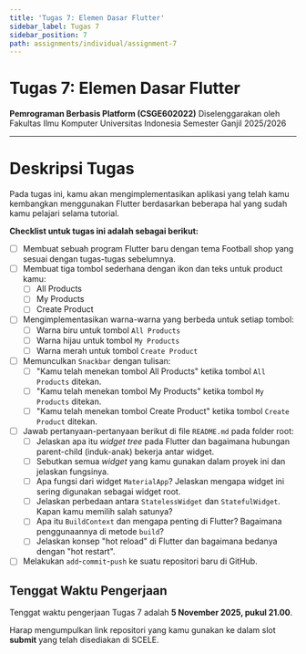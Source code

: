 ```yaml
---
title: 'Tugas 7: Elemen Dasar Flutter'
sidebar_label: Tugas 7
sidebar_position: 7
path: assignments/individual/assignment-7
---
```


# Tugas 7: Elemen Dasar Flutter

**Pemrograman Berbasis Platform (CSGE602022)** 
Diselenggarakan oleh Fakultas Ilmu Komputer Universitas Indonesia
Semester Ganjil 2025/2026

---
# Deskripsi Tugas

Pada tugas ini, kamu akan mengimplementasikan aplikasi yang telah kamu kembangkan menggunakan Flutter berdasarkan beberapa hal yang sudah kamu pelajari selama tutorial.

**Checklist untuk tugas ini adalah sebagai berikut:**

- [ ] Membuat sebuah program Flutter baru dengan tema Football shop yang sesuai dengan tugas-tugas sebelumnya.
- [ ] Membuat tiga tombol sederhana dengan ikon dan teks untuk product kamu:
  - [ ] All Products
  - [ ] My Products 
  - [ ] Create Product
- [ ] Mengimplementasikan warna-warna yang berbeda untuk setiap tombol:
  - [ ] Warna biru untuk tombol `All Products`
  - [ ] Warna hijau untuk tombol `My Products`
  - [ ] Warna merah untuk tombol `Create Product`
- [ ] Memunculkan `Snackbar` dengan tulisan:
  - [ ] "Kamu telah menekan tombol All Products" ketika tombol `All Products` ditekan.
  - [ ] "Kamu telah menekan tombol My Products" ketika tombol `My Products` ditekan.
  - [ ] "Kamu telah menekan tombol Create Product" ketika tombol `Create Product` ditekan.
  
- [ ] Jawab pertanyaan-pertanyaan berikut di file `README.md` pada folder root:
  - [ ] Jelaskan apa itu *widget tree* pada Flutter dan bagaimana hubungan parent-child (induk-anak) bekerja antar widget.
  - [ ] Sebutkan semua *widget* yang kamu gunakan dalam proyek ini dan jelaskan fungsinya.
  - [ ] Apa fungsi dari widget `MaterialApp`? Jelaskan mengapa widget ini sering digunakan sebagai widget root.
  - [ ] Jelaskan perbedaan antara `StatelessWidget` dan `StatefulWidget`. Kapan kamu memilih salah satunya?
  - [ ] Apa itu `BuildContext` dan mengapa penting di Flutter? Bagaimana penggunaannya di metode `build`?
  - [ ] Jelaskan konsep "hot reload" di Flutter dan bagaimana bedanya dengan "hot restart".
- [ ] Melakukan `add`-`commit`-`push` ke suatu repositori baru di GitHub.

## Tenggat Waktu Pengerjaan

Tenggat waktu pengerjaan Tugas 7 adalah **5 November 2025, pukul 21.00**.

Harap mengumpulkan link repositori yang kamu gunakan ke dalam slot **submit** yang telah disediakan di SCELE.